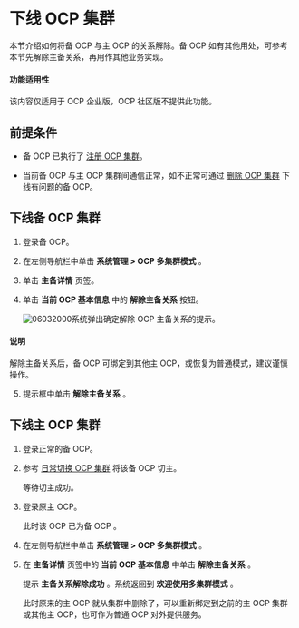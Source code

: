 下线 OCP 集群
==============================

本节介绍如何将备 OCP 与主 OCP 的关系解除。备 OCP 如有其他用处，可参考本节先解除主备关系，再用作其他业务实现。

<main id="notice" type='notice'>
<h4>功能适用性</h4>
<p>该内容仅适用于 OCP 企业版，OCP 社区版不提供此功能。</p>
</main>

前提条件
-------------------------

* 备 OCP 已执行了 [注册 OCP 集群](../300.ocp-multi-cluster-mode/200.register-an-ocp-cluster.md)。

* 当前备 OCP 与主 OCP 集群间通信正常，如不正常可通过 [删除 OCP 集群](../300.ocp-multi-cluster-mode/700.delete-an-ocp-cluster.md) 下线有问题的备 OCP。

下线备 OCP 集群
-------------------------------

1. 登录备 OCP。

2. 在左侧导航栏中单击 **系统管理 \> OCP 多集群模式** 。

3. 单击 **主备详情** 页签。

4. 单击 **当前 OCP 基本信息** 中的 **解除主备关系** 按钮。

   ![06032000](https://help-static-aliyun-doc.aliyuncs.com/assets/img/zh-CN/3306772261/p280379.png)系统弹出确定解除 OCP 主备关系的提示。

  <main id="notice" type='explain'>
    <h4>说明</h4>
    <p>解除主备关系后，备 OCP 可绑定到其他主 OCP，或恢复为普通模式，建议谨慎操作。</p>
  </main>

5. 提示框中单击 **解除主备关系** 。

下线主 OCP 集群
-------------------------------

1. 登录正常的备 OCP。

2. 参考 [日常切换 OCP 集群](../300.ocp-multi-cluster-mode/500.switch-an-ocp-cluster-in-daily-maintenance.md) 将该备 OCP 切主。

   等待切主成功。

3. 登录原主 OCP。

   此时该 OCP 已为备 OCP 。

4. 在左侧导航栏中单击 **系统管理** **\> OCP 多集群模式** 。

5. 在 **主备详情** 页签中的 **当前 OCP 基本信息** 中单击 **解除主备关系** 。

   提示 **主备关系解除成功** 。系统返回到 **欢迎使用多集群模式** 。

   此时原来的主 OCP 就从集群中删除了，可以重新绑定到之前的主 OCP 集群或其他主 OCP，也可作为普通 OCP 对外提供服务。
